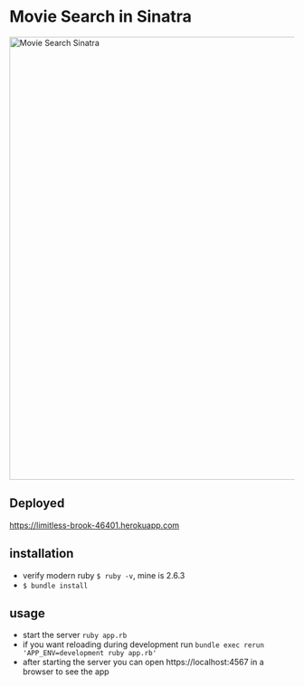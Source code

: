# Movie Search in Sinatra

<img width="784" alt="Movie Search Sinatra" src="https://user-images.githubusercontent.com/587438/167032485-0b93bb20-c5f7-4aba-af9c-2fbb9dd3376a.png">

## Deployed

https://limitless-brook-46401.herokuapp.com

## installation

* verify modern ruby `$ ruby -v`, mine is 2.6.3
* `$ bundle install`

## usage

* start the server `ruby app.rb`
* if you want reloading during development run `bundle exec rerun 'APP_ENV=development ruby app.rb'`
* after starting the server you can open https://localhost:4567 in a browser to see the app
